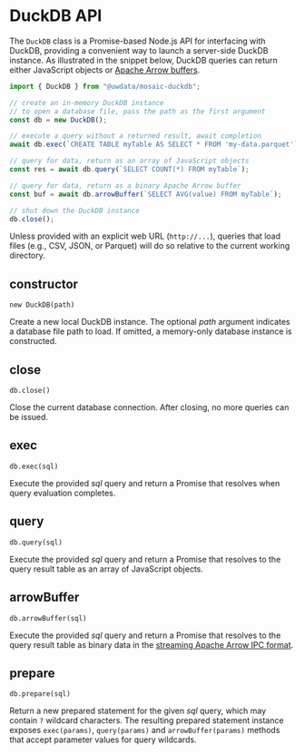 # DuckDB API

The `DuckDB` class is a Promise-based Node.js API for interfacing with DuckDB,
providing a convenient way to launch a server-side DuckDB instance.
As illustrated in the snippet below, DuckDB queries can return either JavaScript objects or [Apache Arrow buffers](https://arrow.apache.org/).

``` js
import { DuckDB } from "@uwdata/mosaic-duckdb";

// create an in-memory DuckDB instance
// to open a database file, pass the path as the first argument
const db = new DuckDB();

// execute a query without a returned result, await completion
await db.exec(`CREATE TABLE myTable AS SELECT * FROM 'my-data.parquet'`);

// query for data, return as an array of JavaScript objects
const res = await db.query(`SELECT COUNT(*) FROM myTable`);

// query for data, return as a binary Apache Arrow buffer
const buf = await db.arrowBuffer(`SELECT AVG(value) FROM myTable`);

// shut down the DuckDB instance
db.close();
```

Unless provided with an explicit web URL (`http://...`), queries that load files (e.g., CSV, JSON, or Parquet) will do so relative to the current working directory.

## constructor

`new DuckDB(path)`

Create a new local DuckDB instance.
The optional _path_ argument indicates a database file path to load.
If omitted, a memory-only database instance is constructed.

## close

`db.close()`

Close the current database connection.
After closing, no more queries can be issued.

## exec

`db.exec(sql)`

Execute the provided _sql_ query and return a Promise that resolves when query evaluation completes.

## query

`db.query(sql)`

Execute the provided _sql_ query and return a Promise that resolves to the query result table as an array of JavaScript objects.

## arrowBuffer

`db.arrowBuffer(sql)`

Execute the provided _sql_ query and return a Promise that resolves to the query result table as binary data in the [streaming Apache Arrow IPC format](https://arrow.apache.org/).

## prepare

`db.prepare(sql)`

Return a new prepared statement for the given _sql_ query, which may contain `?` wildcard characters.
The resulting prepared statement instance exposes `exec(params)`, `query(params)` and `arrowBuffer(params)` methods that accept parameter values for query wildcards.
